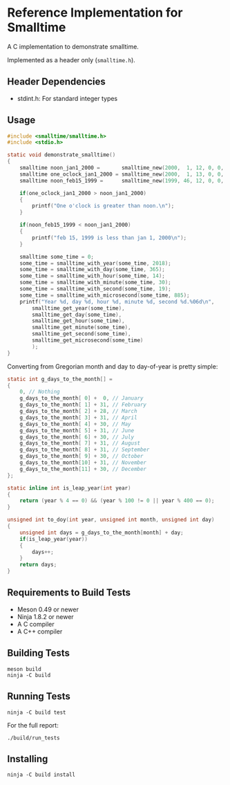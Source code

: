 Reference Implementation for Smalltime
======================================

A C implementation to demonstrate smalltime.

Implemented as a header only (`smalltime.h`).



Header Dependencies
-------------------

 * stdint.h: For standard integer types



Usage
-----

```c
#include <smalltime/smalltime.h>
#include <stdio.h>

static void demonstrate_smalltime()
{
	smalltime noon_jan1_2000 =       smalltime_new(2000,  1, 12, 0, 0, 0);
	smalltime one_oclock_jan1_2000 = smalltime_new(2000,  1, 13, 0, 0, 0);
	smalltime noon_feb15_1999 =      smalltime_new(1999, 46, 12, 0, 0, 0);

	if(one_oclock_jan1_2000 > noon_jan1_2000)
	{
		printf("One o'clock is greater than noon.\n");
	}

	if(noon_feb15_1999 < noon_jan1_2000)
	{
		printf("feb 15, 1999 is less than jan 1, 2000\n");
	}

	smalltime some_time = 0;
	some_time = smalltime_with_year(some_time, 2018);
	some_time = smalltime_with_day(some_time, 365);
	some_time = smalltime_with_hour(some_time, 14);
	some_time = smalltime_with_minute(some_time, 30);
	some_time = smalltime_with_second(some_time, 19);
	some_time = smalltime_with_microsecond(some_time, 885);
	printf("Year %d, day %d, hour %d, minute %d, second %d.%06d\n",
		smalltime_get_year(some_time),
		smalltime_get_day(some_time),
		smalltime_get_hour(some_time),
		smalltime_get_minute(some_time),
		smalltime_get_second(some_time),
		smalltime_get_microsecond(some_time)
		);
}
```

Converting from Gregorian month and day to day-of-year is pretty simple:

```c
static int g_days_to_the_month[] =
{
    0, // Nothing
    g_days_to_the_month[ 0] +  0, // January
    g_days_to_the_month[ 1] + 31, // February
    g_days_to_the_month[ 2] + 28, // March
    g_days_to_the_month[ 3] + 31, // April
    g_days_to_the_month[ 4] + 30, // May
    g_days_to_the_month[ 5] + 31, // June
    g_days_to_the_month[ 6] + 30, // July
    g_days_to_the_month[ 7] + 31, // August
    g_days_to_the_month[ 8] + 31, // September
    g_days_to_the_month[ 9] + 30, // October
    g_days_to_the_month[10] + 31, // November
    g_days_to_the_month[11] + 30, // December
};

static inline int is_leap_year(int year)
{
    return (year % 4 == 0) && (year % 100 != 0 || year % 400 == 0);
}

unsigned int to_doy(int year, unsigned int month, unsigned int day)
{
    unsigned int days = g_days_to_the_month[month] + day;
    if(is_leap_year(year))
    {
        days++;
    }
    return days;
}
```


Requirements to Build Tests
---------------------------

  * Meson 0.49 or newer
  * Ninja 1.8.2 or newer
  * A C compiler
  * A C++ compiler



Building Tests
--------------

    meson build
    ninja -C build



Running Tests
-------------

    ninja -C build test

For the full report:

    ./build/run_tests



Installing
----------

    ninja -C build install
